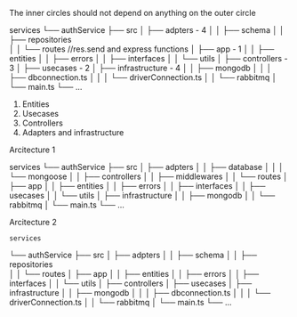 The inner circles should not depend on anything on the outer circle

services
└── authService
    ├── src
    │   ├── adpters - 4
    │   │   ├── schema
    │   │   ├── repositories  
    │   │   └── routes //res.send and express functions
    │   ├── app - 1
    │   │   ├── entities 
    │   │   ├── errors
    │   │   ├── interfaces
    │   │   └── utils
    │   ├── controllers - 3
    │   ├── usecases - 2
    │   ├── infrastructure - 4
    │   │   ├── mongodb
    │   │   │   ├── dbconnection.ts
    │   │   │   └── driverConnection.ts
    │   │   └── rabbitmq
    │   └── main.ts
    └── ...

1. Entities
2. Usecases
3. Controllers
4. Adapters and infrastructure


Arcitecture 1

services
└── authService
    ├── src
    │   ├── adpters
    │   │   ├── database
    │   │   │   └── mongoose
    │   │   ├── controllers
    │   │   ├── middlewares
    │   │   └── routes
    │   ├── app
    │   │   ├── entities
    │   │   ├── errors
    │   │   ├── interfaces
    │   │   ├── usecases
    │   │   └── utils
    │   ├── infrastructure
    │   │   ├── mongodb
    │   │   └── rabbitmq
    │   └── main.ts
    └── ...


Arcitecture 2

    services
└── authService
    ├── src
    │   ├── adpters
    │   │   ├── schema
    │   │   ├── repositories  
    │   │   └── routes
    │   ├── app
    │   │   ├── entities 
    │   │   ├── errors
    │   │   ├── interfaces
    │   │   └── utils
    │   ├── controllers
    │   ├── usecases
    │   ├── infrastructure
    │   │   ├── mongodb
    │   │   │   ├── dbconnection.ts
    │   │   │   └── driverConnection.ts
    │   │   └── rabbitmq
    │   └── main.ts
    └── ...